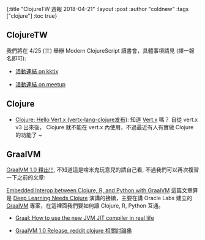 {:title "ClojureTW 週報 2018-04-21"
:layout :post
:author "coldnew"
:tags  ["clojure"]
:toc true}

## ClojureTW

我們將在 4/25 (三) 舉辦 Modern ClojureScript 讀書會，具體事項請見 (擇一報名即可):

- [活動連結 on kktix](https://clojuretw.kktix.cc/events/modern-cljs-7)

- [活動連結 on meetup](https://www.meetup.com/Clojure-tw/events/249739984/)

## Clojure

- [Clojure: Hello Vert.x (vertx-lang-clojure发布)](https://zhuanlan.zhihu.com/p/33841273): 知道 [Vert.x](https://vertx.io/) 嗎？ 自從 vert.x v3 出來後， Clojure 就不能在 vert.x 內使用，不過最近有人有實做 Clojure 的功能了 ~

## GraalVM

[GraalVM 1.0 釋出!!!](https://www.graalvm.org/), 不知道這是啥米鬼玩意兒的請自己看, 不過我們可以再次複習一下之前的文章:

[Embedded Interop between Clojure, R, and Python with GraalVM](http://gigasquidsoftware.com/blog/2017/10/22/embedded-interop-between-clojure-r-and-python-with-graalvm/) 這篇文章算是 [Deep Learning Needs Clojure](https://www.youtube.com/watch?v=eLl6_k_fZn4) 演講的接續，主要在講 Oracle Labs 建立的 [GraalVM](http://www.oracle.com/technetwork/oracle-labs/program-languages/downloads/index.html) 專案，在這裡面我們要如何讓 Clojure, R, Python 互通。

- [Graal: How to use the new JVM JIT compiler in real life](https://www.youtube.com/watch?v=yhtrRhNUHvQ)

- [GraalVM 1.0 Release, reddit clojure 相關討論串](https://www.reddit.com/r/Clojure/comments/8d0a1u/graalvm_10_release/)